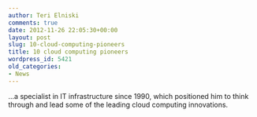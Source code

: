 ```yaml
---
author: Teri Elniski
comments: true
date: 2012-11-26 22:05:30+00:00
layout: post
slug: 10-cloud-computing-pioneers
title: 10 cloud computing pioneers
wordpress_id: 5421
old_categories:
- News
---
```


...a specialist in IT infrastructure since 1990, which positioned him to think through and lead some of the leading cloud computing innovations.
